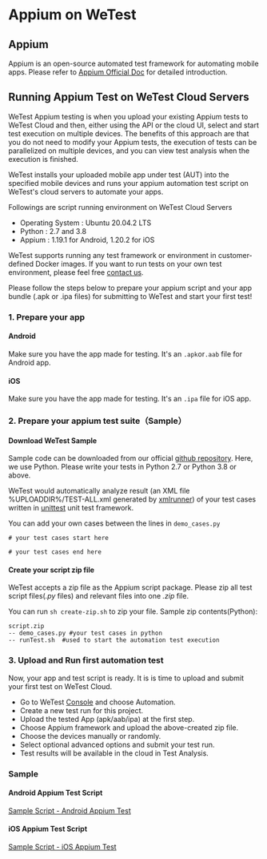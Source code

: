 # Appium on WeTest

## Appium

Appium is an open-source automated test framework for automating mobile apps. Please refer to [Appium Official Doc](https://github.com/appium/appium/blob/master/docs/en/about-appium/intro.md) for detailed introduction.

## Running Appium Test on WeTest Cloud Servers

WeTest Appium testing is when you upload your existing Appium tests to WeTest Cloud and then, either using the API or the cloud UI, select and start test execution on multiple devices. The benefits of this approach are that you do not need to modify your Appium tests, the execution of tests can be parallelized on multiple devices, and you can view test analysis when the execution is finished.


WeTest installs your uploaded mobile app under test (AUT) into the specified mobile devices and runs your appium automation test script on WeTest's cloud servers to automate your apps.

Followings are script running environment on WeTest Cloud Servers

- Operating System : Ubuntu 20.04.2 LTS
- Python : 2.7 and 3.8
- Appium : 1.19.1 for Android, 1.20.2 for iOS

WeTest supports running any test framework or  environment in customer-defined Docker images. If you want to run tests on your own test environment, please feel free [contact us](https://www.wetest.net/introduction/contact).

Please follow the steps below to prepare your appium script and your app bundle (.apk or .ipa files) for submitting to WeTest and start your first test! 


### 1. Prepare your app

#### Android 

Make sure you have the app made for testing. It's an `.apk`or`.aab` file for Android app.

#### iOS 

Make sure you have the app made for testing. It's an `.ipa` file for iOS app.

### 2. Prepare your appium test suite（Sample）

#### Download WeTest Sample
Sample code can be downloaded from our official [github repository](https://github.com/WeTestQuality/WeTest-Automated-Testing/tree/main/samples). Here, we use Python. Please write your tests in Python 2.7 or Python 3.8 or above.

WeTest would automatically analyze result (an XML file %UPLOADDIR%/TEST-ALL.xml generated by [xmlrunner](https://pypi.org/project/xmlrunner/)) of your test cases written in [unittest](https://docs.python.org/3/library/unittest.html) unit test framework.

You can add your own cases between the lines in `demo_cases.py`
```
# your test cases start here

# your test cases end here
```

#### Create your script zip file

WeTest accepts a zip file as the Appium script package. Please zip all test script files(*.py* files) and relevant files into one *.zip* file.

You can run `sh create-zip.sh` to zip your file. Sample zip contents(Python):
```
script.zip
-- demo_cases.py #your test cases in python
-- runTest.sh  #used to start the automation test execution
```

### 3. Upload and Run first automation test
Now, your app and test script is ready. It is is time to upload and submit your first test on WeTest Cloud.
* Go to WeTest [Console](https://console.wetest.net/app/testlab/automation/test/)  and choose Automation.
* Create a new test run for this project.
* Upload the tested App (apk/aab/ipa) at the first step.
* Choose Appium framework and upload the above-created zip file.
* Choose the devices manually or randomly.
* Select optional advanced options and submit your test run.
* Test results will be available in the cloud in Test Analysis.


### Sample

#### Android Appium Test Script

[Sample Script - Android Appium Test](https://github.com/WeTestQuality/WeTest-Automated-Testing/tree/main/samples/Android/Appium) 

#### iOS Appium Test Script

[Sample Script - iOS Appium Test](https://github.com/WeTestQuality/WeTest-Automated-Testing/tree/main/samples/iOS/Appium/) 


